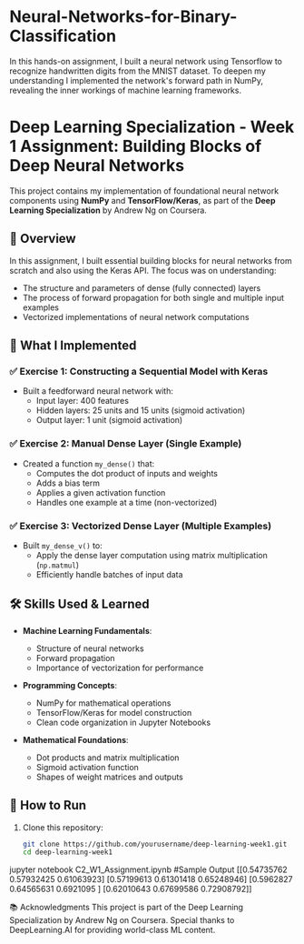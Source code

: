 # Neural-Networks-for-Binary-Classification
In this hands-on assignment, I built a neural network using Tensorflow to recognize handwritten digits from the MNIST dataset. To deepen my understanding I implemented the network's forward path in NumPy, revealing the inner workings of machine learning frameworks.

# Deep Learning Specialization - Week 1 Assignment: Building Blocks of Deep Neural Networks

This project contains my implementation of foundational neural network components using **NumPy** and **TensorFlow/Keras**, as part of the **Deep Learning Specialization** by Andrew Ng on Coursera.

## 📘 Overview

In this assignment, I built essential building blocks for neural networks from scratch and also using the Keras API. The focus was on understanding:
- The structure and parameters of dense (fully connected) layers
- The process of forward propagation for both single and multiple input examples
- Vectorized implementations of neural network computations

## 🧠 What I Implemented

### ✅ Exercise 1: Constructing a Sequential Model with Keras
- Built a feedforward neural network with:
  - Input layer: 400 features
  - Hidden layers: 25 units and 15 units (sigmoid activation)
  - Output layer: 1 unit (sigmoid activation)

### ✅ Exercise 2: Manual Dense Layer (Single Example)
- Created a function `my_dense()` that:
  - Computes the dot product of inputs and weights
  - Adds a bias term
  - Applies a given activation function
  - Handles one example at a time (non-vectorized)

### ✅ Exercise 3: Vectorized Dense Layer (Multiple Examples)
- Built `my_dense_v()` to:
  - Apply the dense layer computation using matrix multiplication (`np.matmul`)
  - Efficiently handle batches of input data

## 🛠️ Skills Used & Learned

- **Machine Learning Fundamentals**:
  - Structure of neural networks
  - Forward propagation
  - Importance of vectorization for performance

- **Programming Concepts**:
  - NumPy for mathematical operations
  - TensorFlow/Keras for model construction
  - Clean code organization in Jupyter Notebooks

- **Mathematical Foundations**:
  - Dot products and matrix multiplication
  - Sigmoid activation function
  - Shapes of weight matrices and outputs

## 🚀 How to Run

1. Clone this repository:
   ```bash
   git clone https://github.com/yourusername/deep-learning-week1.git
   cd deep-learning-week1
jupyter notebook C2_W1_Assignment.ipynb
#Sample Output
[[0.54735762 0.57932425 0.61063923]
 [0.57199613 0.61301418 0.65248946]
 [0.5962827  0.64565631 0.6921095 ]
 [0.62010643 0.67699586 0.72908792]]

📚 Acknowledgments
This project is part of the Deep Learning Specialization by Andrew Ng on Coursera. Special thanks to DeepLearning.AI for providing world-class ML content.
